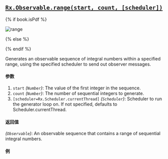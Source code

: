 ## [`Rx.Observable.range(start, count, [scheduler])`](https://github.com/Reactive-Extensions/RxJS/blob/master/src/core/linq/observable/range.js)

{% if book.isPdf %}

![range](http://reactivex.io/documentation/operators/images/range.png)

{% else %}



{% endif %}

Generates an observable sequence of integral numbers within a specified range, using the specified scheduler to send out observer messages.

#### 参数
1. `start` *(`Number`)*: The value of the first integer in the sequence.
2. `count` *(`Number`)*: The number of sequential integers to generate.
3. `[scheduler=Rx.Scheduler.currentThread]` *(`Scheduler`)*: Scheduler to run the generator loop on. If not specified, defaults to Scheduler.currentThread.

#### 返回值
*(`Observable`)*: An observable sequence that contains a range of sequential integral numbers. 

#### 例

[](http://jsbin.com/bapay/1/embed?js,console)
